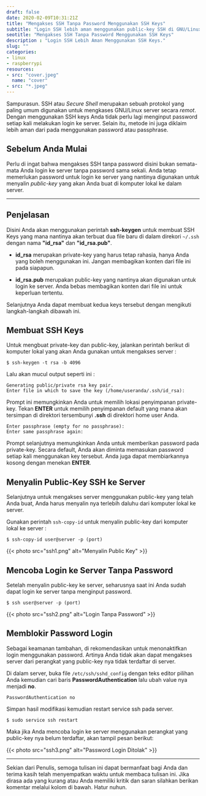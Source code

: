 ```yaml
---
draft: false
date: 2020-02-09T10:31:21Z
title: "Mengakses SSH Tanpa Password Menggunakan SSH Keys"
subtitle: "Login SSH lebih aman menggunakan public-key SSH di GNU/Linux."
seotitle: "Mengakses SSH Tanpa Password Menggunakan SSH Keys"
description : "Login SSH Lebih Aman Menggunakan SSH Keys."
slug: ""
categories:
- linux
- raspberrypi
resources:
- src: "cover.jpeg"
  name: "cover"
- src: "*.jpeg"
---
```


Sampurasun. SSH atau _Secure Shell_ merupakan sebuah protokol yang paling umum digunakan untuk mengkases
GNU/Linux server secara _remot_. Dengan menggunakan SSH keys Anda tidak perlu lagi menginput
password setiap kali melakukan login ke server. Selain itu, metode ini juga diklaim lebih aman dari pada
menggunakan password atau passphrase.

## Sebelum Anda Mulai
Perlu di ingat bahwa mengakses SSH tanpa password disini bukan semata-mata Anda login ke server tanpa password
sama sekali. Anda tetap memerlukan password untuk login ke server yang nantinya digunakan untuk menyalin
_public-key_ yang akan Anda buat di komputer lokal ke dalam server.

***

## Penjelasan
Disini Anda akan menggunakan perintah **ssh-keygen** untuk membuat SSH Keys yang mana nantinya akan
terbuat dua file baru di dalam direkori `~/.ssh` dengan nama **"id_rsa"** dan **"id_rsa.pub"**.

- **id_rsa** merupakan private-key yang harus tetap rahasia, hanya Anda yang boleh menggunakan ini.
    Jangan membagikan konten dari file ini pada siapapun.

- **id_rsa.pub** merupakan public-key yang nantinya akan digunakan untuk login ke server. Anda
    bebas membagikan konten dari file ini untuk keperluan tertentu.

Selanjutnya Anda dapat membuat kedua keys tersebut dengan mengikuti langkah-langkah dibawah ini.

## Membuat SSH Keys
Untuk mengbuat private-key dan public-key, jalankan perintah berikut di komputer lokal yang akan Anda
gunakan untuk mengakses server :
```
$ ssh-keygen -t rsa -b 4096
```
Lalu akan mucul output seperti ini :
```
Generating public/private rsa key pair.
Enter file in which to save the key (/home/useranda/.ssh/id_rsa):
```
Prompt ini memungkinkan Anda untuk memilih lokasi penyimpanan private-key. Tekan **ENTER** untuk memilih
penyimpanan default yang mana akan tersimpan di direktori tersembunyi **.ssh** di direktori home user Anda. 

```
Enter passphrase (empty for no passphrase):
Enter same passphrase again:
```
Prompt selanjutnya memungkinkan Anda untuk memberikan password pada private-key. Secara default, Anda
akan diminta memasukan password setiap kali menggunakan key tersebut. Anda juga dapat membiarkannya
kosong dengan menekan **ENTER**.

## Menyalin Public-Key SSH ke Server
Selanjutnya untuk mengakses server menggunakan public-key yang telah Anda buat, Anda harus menyalin nya
terlebih daluhu dari komputer lokal ke server.

Gunakan perintah `ssh-copy-id` untuk menyalin public-key dari komputer lokal ke server :
```
$ ssh-copy-id user@server -p (port)
```
{{< photo src="ssh1.png" alt="Menyalin Public Key" >}}

## Mencoba Login ke Server Tanpa Password
Setelah menyalin public-key ke server, seharusnya saat ini Anda sudah dapat login ke server tanpa menginput password.
```
$ ssh user@server -p (port)
```
{{< photo src="ssh2.png" alt="Login Tanpa Password" >}}

## Memblokir Password Login
Sebagai keamanan tambahan, di rekomendasikan untuk menonaktifkan login menggunakan password. Artinya
Anda tidak akan dapat mengakses server dari perangkat yang public-key nya tidak terdaftar di server.

Di dalam server, buka file `/etc/ssh/sshd_config` dengan teks editor pilihan Anda kemudian cari baris **PasswordAuthentication** lalu ubah value nya menjadi **no**.

```
PasswordAuthentication no
```
Simpan hasil modifikasi kemudian restart service ssh pada server.
```
$ sudo service ssh restart
```
Maka jika Anda mencoba login ke server menggunakan perangkat yang public-key nya belum terdaftar,
akan tampil pesan berikut:

{{< photo src="ssh3.png" alt="Password Login Ditolak" >}}

***

Sekian dari Penulis, semoga tulisan ini dapat bermanfaat bagi Anda dan terima kasih telah menyempatkan waktu untuk membaca tulisan ini. Jika dirasa ada yang kurang atau Anda memiliki kritik dan saran silahkan berikan komentar melalui kolom di bawah. Hatur nuhun.
